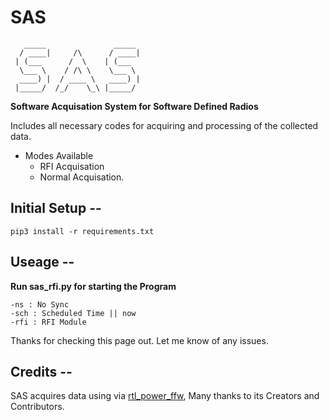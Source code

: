 # SAS
```
   _____               _____ 
  / ____|     /\      / ____|
 | (___      /  \    | (___  
  \___ \    / /\ \    \___ \ 
  ____) |  / ____ \   ____) |
 |_____/  /_/    \_\ |_____/                              

```

**Software Acquisation System for Software Defined Radios**

Includes all necessary codes for acquiring and processing of the collected data.

* Modes Available
  * RFI Acquisation
  * Normal Acquisation.

## Initial Setup --

	pip3 install -r requirements.txt

## Useage --
**Run sas_rfi.py for starting the Program**

	-ns : No Sync
	-sch : Scheduled Time || now
	-rfi : RFI Module

Thanks for checking this page out.
Let me know of any issues.

## Credits --

SAS acquires data using via [rtl_power_ffw](https://github.com/AD-Vega/rtl-power-fftw), Many thanks to its Creators and Contributors.
